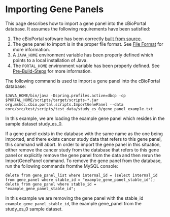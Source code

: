 # Importing Gene Panels

This page describes how to import a gene panel into the cBioPortal database.  It assumes the following requirements have been satisfied:

1. The cBioPortal software has been correctly [built from source](Build-from-Source.md).
2. The gene panel to import is in the proper file format.  See [File Format](File-Formats.md#gene-panel-data) for more information.
3. A `JAVA_HOME` environment variable has been properly defined which points to a local installation of Java.
4. The `PORTAL_HOME` environment variable has been properly defined.  See [Pre-Build-Steps](Pre-Build-Steps.md#set-the-portal-home-variable) for more information.

The following command is used to import a gene panel into the cBioPortal database:
```
$JAVA_HOME/bin/java -Dspring.profiles.active=dbcp -cp $PORTAL_HOME/scripts/target/scripts-*.jar org.mskcc.cbio.portal.scripts.ImportGenePanel --data core/src/test/scripts/test_data/study_es_0/gene_panel_example.txt
```
In this example, we are loading the example gene panel which resides in the sample dataset study_es_0.

If a gene panel exists in the database with the same name as the one being imported, and there exists cancer study data that refers to this gene panel, this command will abort.  In order to import the gene panel in this situation, either remove the cancer study from the database that refers to this gene panel or explicitly remove the gene panel from the data and then rerun the ImportGenePanel command.  To remove the gene panel from the database, run the following commands fromthe MySQL console:

```
delete from gene_panel_list where internal_id = (select internal_id from gene_panel where stable_id = "example_gene_panel_stable_id");
delete from gene_panel where stable_id = "example_gene_panel_stable_id";
```
In this example we are removing the gene panel with the stable_id `example_gene_panel_stable_id`, the example gene_panel from the study_es_0 sample dataset.
